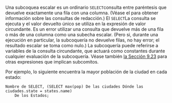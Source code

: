 Una subcoquea escalar es un ordinario  `SELECT`consulta entre paréntesis que devuelve exactamente una fila con una columna. (Véase el  para obtener información sobre las consultas de redacción.) El  `SELECT`La consulta se ejecuta y el valor devuelto único se utiliza en la  expresión de valor circundante. Es un error utilizar una consulta que  devuelve más de una fila o más de una columna como una subecha escalar.  (Pero si, durante una ejecución en particular, la subcoquería no  devuelve filas, no hay error; el resultado escalar se toma como nulo.)  La subcoquería puede referirse a variables de la consulta circundante,  que actuará como constantes durante cualquier evaluación de la  subcoquería. Véase también [la Sección 9.23](https://www.postgresql.org/docs/current/functions-subquery.html) para otras expresiones que implican subcomitos.

Por ejemplo, lo siguiente encuentra la mayor población de la ciudad en cada estado:

```
Nombre de SELECT, (SELECT max(pop) De las ciudades Dónde las ciudades.state = states.name)
    De los Estados;
```

### 
